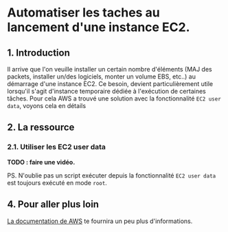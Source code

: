 # Automatiser les taches au lancement d'une instance EC2.

## 1. Introduction

Il arrive que l'on veuille installer un certain nombre d'éléments (MAJ des packets, installer un/des logiciels, monter un volume EBS, etc..) au démarrage d'une instance EC2.
Ce besoin, devient particulièrement utile lorsqu'il s'agit d'instance temporaire dédiée à l'exécution de certaines tâches.
Pour cela AWS a trouvé une solution avec la fonctionnalité `EC2 user data`, voyons cela en détails

## 2. La ressource
### 2.1. Utiliser les EC2 user data

**TODO : faire une vidéo.**

PS. N'oublie pas un script exécuter depuis la fonctionnalité `EC2 user data` est toujours exécuté en mode `root`.

## 4. Pour aller plus loin

[La documentation de AWS](https://docs.aws.amazon.com/AWSEC2/latest/UserGuide/user-data.html) te fournira un peu plus d'informations.
